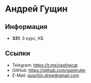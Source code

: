 # Андрей Гущин

## Информация

- **331**: 3 курс, КБ

## Ссылки

- Telegram: https://t.me/vasthecat
- GitHub: https://github.com/saintruler
- E-Mail: guschin.drew@gmail.com
